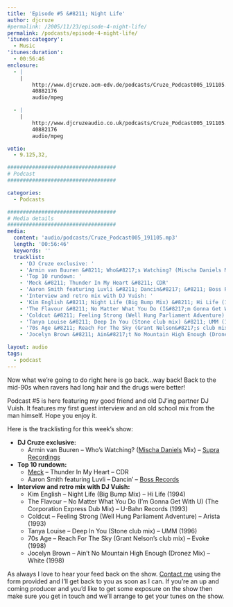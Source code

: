```yaml
---
title: 'Episode #5 &#8211; Night Life'
author: djcruze
#permalink: /2005/11/23/episode-4-night-life/
permalink: /podcasts/episode-4-night-life/
'itunes:category':
  - Music
'itunes:duration':
  - 00:56:46
enclosure:
  - |
    |
        http://www.djcruze.acm-edv.de/podcasts/Cruze_Podcast005_191105.mp3
        40882176
        audio/mpeg

  - |
    |
        http://www.djcruzeaudio.co.uk/podcasts/Cruze_Podcast005_191105.mp3
        40882176
        audio/mpeg

votio:
  - 9.125,32,

###################################
# Podcast
###################################

categories:
  - Podcasts

###################################
# Media details
###################################
media:
  content: 'audio/podcasts/Cruze_Podcast005_191105.mp3'
  length: '00:56:46'
  keywords: ''
  tracklist:
    - 'DJ Cruze exclusive: '
    - 'Armin van Buuren &#8211; Who&#8217;s Watching? (Mischa Daniels Mix) &#8211; Supra Recordings'
    - 'Top 10 rundown: '
    - 'Meck &#8211; Thunder In My Heart &#8211; CDR'
    - 'Aaron Smith featuring Luvli &#8211; Dancin&#8217; &#8211; Boss Records'
    - 'Interview and retro mix with DJ Vuish: '
    - 'Kim English &#8211; Night Life (Big Bump Mix) &#8211; Hi Life (1994)'
    - 'The Flavour &#8211; No Matter What You Do (I&#8217;m Gonna Get With U) (The Corporation Express Dub Mix) &#8211; U-Bahn Records (1993)'
    - 'Coldcut &#8211; Feeling Strong (Well Hung Parliament Adventure) &#8211; Arista (1993)'
    - 'Tanya Louise &#8211; Deep In You (Stone club mix) &#8211; UMM (1996)'
    - '70s Age &#8211; Reach For The Sky (Grant Nelson&#8217;s club mix) &#8211; Evoke (1998)'
    - 'Jocelyn Brown &#8211; Ain&#8217;t No Mountain High Enough (Dronez Mix) &#8211; White (1998)'

layout: audio
tags:
  - podcast
---
```


Now what we&#8217;re going to do right here is go back&#8230;way back! Back to the mid-90s when ravers had long hair and the drugs were better!

Podcast #5 is here featuring my good friend and old DJ&#8217;ing partner DJ Vuish. It features my first guest interview and an old school mix from the man himself. Hope you enjoy it.

Here is the tracklisting for this week&#8217;s show:

- **DJ Cruze exclusive:**
  - Armin van Buuren &#8211; Who&#8217;s Watching? ([Mischa Daniels][3] Mix) &#8211; [Supra Recordings][4]
- **Top 10 rundown:**
  - [Meck][5] &#8211; Thunder In My Heart &#8211; CDR
  - Aaron Smith featuring Luvli &#8211; Dancin&#8217; &#8211; [Boss Records][6]
- **Interview and retro mix with DJ Vuish:**
  - Kim English &#8211; Night Life (Big Bump Mix) &#8211; Hi Life (1994)
  - The Flavour &#8211; No Matter What You Do (I&#8217;m Gonna Get With U) (The Corporation Express Dub Mix) &#8211; U-Bahn Records (1993)
  - Coldcut &#8211; Feeling Strong (Well Hung Parliament Adventure) &#8211; Arista (1993)
  - Tanya Louise &#8211; Deep In You (Stone club mix) &#8211; UMM (1996)
  - 70s Age &#8211; Reach For The Sky (Grant Nelson&#8217;s club mix) &#8211; Evoke (1998)
  - Jocelyn Brown &#8211; Ain&#8217;t No Mountain High Enough (Dronez Mix) &#8211; White (1998)

As always I love to hear your feed back on the show. [Contact me][7] using the form provided and I&#8217;ll get back to you as soon as I can. If you&#8217;re an up and coming producer and you&#8217;d like to get some exposure on the show then make sure you get in touch and we&#8217;ll arrange to get your tunes on the show.

[1]: http://www.djcruzeaudio.co.uk/podcasts/Cruze_Podcast005_191105.mp3
[2]: http://www.djcruze.co.uk/cms/podcasts/feed/rss2
[3]: http://www.mischadaniels.com/
[4]: http://www.sillyspider.com/
[5]: http://www.djleedagger.co.uk/
[6]: http://www.bossrecords.co.uk/
[7]: http://www.djcruze.co.uk/cms/contact/

